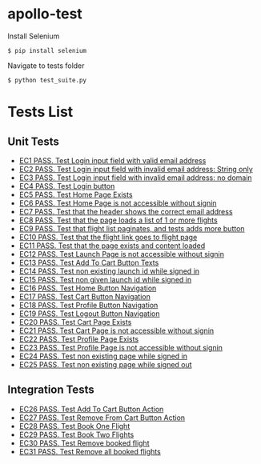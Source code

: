 # apollo-test

Install Selenium

`$ pip install selenium`

Navigate to tests folder

`$ python test_suite.py`

# Tests List

## Unit Tests

- [EC1 PASS. Test Login input field with valid email address](./tests/unit_tests/test_login_input.py)
- [EC2 PASS. Test Login input field with invalid email address: String only](./tests/unit_tests/test_login_input.py)
- [EC3 PASS. Test Login input field with invalid email address: no domain](./tests/unit_tests/test_login_input.py)
- [EC4 PASS. Test Login button](./tests/unit_tests/test_login_button.py)
- [EC5 PASS. Test Home Page Exists](./tests/unit_tests/test_home_page.py)
- [EC6 PASS. Test Home Page is not accessible without signin](./tests/unit_tests/test_home_page.py)
- [EC7 PASS. Test that the header shows the correct email address](./tests/unit_tests/test_home_page.py)
- [EC8 PASS. Test that the page loads a list of 1 or more flights](./tests/unit_tests/test_home_page.py)
- [EC9 PASS. Test that flight list paginates, and tests adds more button](./tests/unit_tests/test_home_page.py)
- [EC10 PASS. Test that the flight link goes to flight page](./tests/unit_tests/test_home_page.py)
- [EC11 PASS. Test that the page exists and content loaded](./tests/unit_tests/test_launch_page.py)
- [EC12 PASS. Test Launch Page is not accessible without signin](./tests/unit_tests/test_launch_page.py)
- [EC13 PASS. Test Add To Cart Button Texts](./tests/unit_tests/test_launch_page.py)
- [EC14 PASS. Test non existing launch id while signed in](./tests/unit_tests/test_launch_page.py)
- [EC15 PASS. Test non given launch id while signed in](./tests/unit_tests/test_launch_page.py)
- [EC16 PASS. Test Home Button Navigation](./tests/unit_tests/test_home_button.py)
- [EC17 PASS. Test Cart Button Navigation](./tests/unit_tests/test_cart_button.py)
- [EC18 PASS. Test Profile Button Navigation](./tests/unit_tests/test_profile_button.py)
- [EC19 PASS. Test Logout Button Navigation](./tests/unit_tests/test_logout_button.py)
- [EC20 PASS. Test Cart Page Exists](./tests/unit_tests/test_cart_page.py)
- [EC21 PASS. Test Cart Page is not accessible without signin](./tests/unit_tests/test_cart_page.py)
- [EC22 PASS. Test Profile Page Exists](./tests/unit_tests/test_profile_page.py)
- [EC23 PASS. Test Profile Page is not accessible without signin](./tests/unit_tests/test_profile_page.py)
- [EC24 PASS. Test non existing page while signed in](./tests/unit_tests/test_404_requests.py)
- [EC25 PASS. Test non existing page while signed out](./tests/unit_tests/test_404_requests.py)

## Integration Tests

- [EC26 PASS. Test Add To Cart Button Action](./tests/integration_tests/test_add_remove_cart.py)
- [EC27 PASS. Test Remove From Cart Button Action](./tests/integration_tests/test_add_remove_cart.py)
- [EC28 PASS. Test Book One Flight](./tests/integration_tests/test_add_remove_cart.py)
- [EC29 PASS. Test Book Two Flights](./tests/integration_tests/test_add_remove_cart.py)
- [EC30 PASS. Test Remove booked flight](./tests/integration_tests/test_add_remove_cart.py)
- [EC31 PASS. Test Remove all booked flights](./tests/integration_tests/test_add_remove_cart.py)

